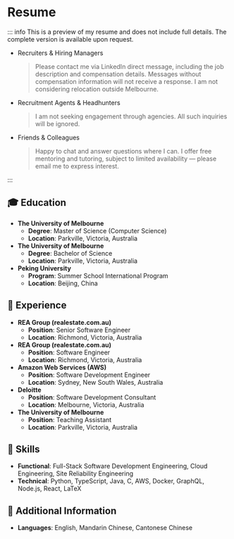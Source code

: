 # Resume

::: info
This is a preview of my resume and does not include full details. The complete version is available upon request.

- Recruiters & Hiring Managers

  > Please contact me via LinkedIn direct message, including the job description and compensation details. Messages without compensation information will not receive a response. I am not considering relocation outside Melbourne.

- Recruitment Agents & Headhunters

  > I am not seeking engagement through agencies. All such inquiries will be ignored.

- Friends & Colleagues

  > Happy to chat and answer questions where I can. I offer free mentoring and tutoring, subject to limited availability — please email me to express interest.

:::

## 🎓 Education

- **The University of Melbourne**
  - **Degree**: Master of Science (Computer Science)
  - **Location**: Parkville, Victoria, Australia
- **The University of Melbourne**
  - **Degree**: Bachelor of Science
  - **Location**: Parkville, Victoria, Australia
- **Peking University**
  - **Program**: Summer School International Program
  - **Location**: Beijing, China

## 🏢 Experience

- **REA Group (realestate.com.au)**
  - **Position**: Senior Software Engineer
  - **Location**: Richmond, Victoria, Australia
- **REA Group (realestate.com.au)**
  - **Position**: Software Engineer
  - **Location**: Richmond, Victoria, Australia
- **Amazon Web Services (AWS)**
  - **Position**: Software Development Engineer
  - **Location**: Sydney, New South Wales, Australia
- **Deloitte**
  - **Position**: Software Development Consultant
  - **Location**: Melbourne, Victoria, Australia
- **The University of Melbourne**
  - **Position**: Teaching Assistant
  - **Location**: Parkville, Victoria, Australia

## 🚀 Skills

- **Functional**: Full-Stack Software Development Engineering, Cloud Engineering, Site Reliability Engineering
- **Technical**: Python, TypeScript, Java, C, AWS, Docker, GraphQL, Node.js, React, LaTeX

## 🌱 Additional Information

- **Languages**: English, Mandarin Chinese, Cantonese Chinese
